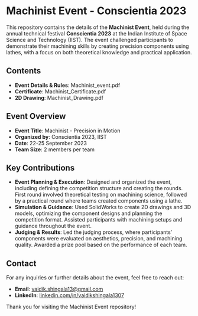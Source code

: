 # Machinist Event - Conscientia 2023

This repository contains the details of the **Machinist Event**, held during the annual technical festival **Conscientia 2023** at the Indian Institute of Space Science and Technology (IIST). The event challenged participants to demonstrate their machining skills by creating precision components using lathes, with a focus on both theoretical knowledge and practical application.

## Contents

- **Event Details & Rules**: Machinist_event.pdf
- **Certificate**: Machinist_Certificate.pdf
- **2D Drawing**: Machinist_Drawing.pdf

## Event Overview

- **Event Title**: Machinist - Precision in Motion
- **Organized by**: Conscientia 2023, IIST
- **Date**: 22-25 September 2023
- **Team Size**: 2 members per team

## Key Contributions

- **Event Planning & Execution**: Designed and organized the event, including defining the competition structure and creating the rounds. First round involved theoretical testing on machining science, followed by a practical round where teams created components using a lathe.
- **Simulation & Guidance**: Used SolidWorks to create 2D drawings and 3D models, optimizing the component designs and planning the competition format. Assisted participants with machining setups and guidance throughout the event.
- **Judging & Results**: Led the judging process, where participants’ components were evaluated on aesthetics, precision, and machining quality. Awarded a prize pool based on the performance of each team.

## Contact

For any inquiries or further details about the event, feel free to reach out:

- **Email**: [vaidik.shingala13@gmail.com](mailto:vaidik.shingala13@gmail.com)
- **LinkedIn**: [linkedin.com/in/vaidikshingala1307](https://linkedin.com/in/vaidikshingala1307)

Thank you for visiting the Machinist Event repository!
